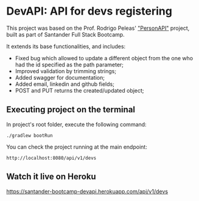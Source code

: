 # DevAPI: API for devs registering

This project was based on the Prof. Rodrigo Peleas' ["PersonAPI"](https://github.com/rpeleias/personapi_digital_innovation_one) project, built as part of Santander Full Stack Bootcamp.

It extends its base functionalities, and includes:

* Fixed bug which allowed to update a different object from the one who had the id specified as the path parameter;
* Improved validation by trimming strings;
* Added swagger for documentation;
* Added email, linkedin and github fields;
* POST and PUT returns the created/updated object;


## Executing project on the terminal

In project's root folder, execute the following command:

```shell script
./gradlew bootRun
```

You can check the project running at the main endpoint:

```
http://localhost:8080/api/v1/devs
```

## Watch it live on Heroku

https://santander-bootcamp-devapi.herokuapp.com/api/v1/devs


